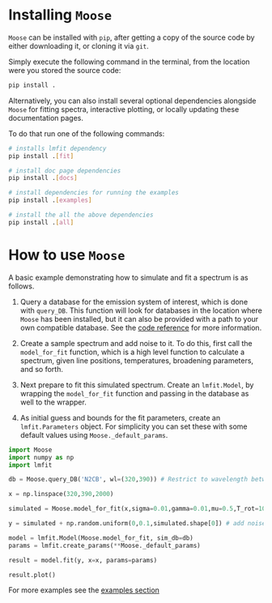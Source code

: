 # Installing `Moose`

`Moose` can be installed with `pip`, after getting a copy of the source code by either downloading it, or cloning it via `git`.

Simply execute the following command in the terminal, from the location were you stored the source code:

```bash
pip install .
```

Alternatively, you can also install several optional dependencies alongside `Moose` for fitting spectra, interactive plotting, or locally updating these documentation pages.

To do that run one of the following commands:

```bash
# installs lmfit dependency
pip install .[fit]

# install doc page dependencies
pip install .[docs]

# install dependencies for running the examples
pip install .[examples]

# install the all the above dependencies
pip install .[all] 
```

# How to use `Moose`
A basic example demonstrating how to simulate and fit a spectrum is as follows.

1. Query a database for the emission system of interest, which is done with `query_DB`. This function will look for databases in the location where `Moose` has been installed, but it can also be provided with a path to your own compatible database. See the [code reference](./reference/Moose) for more information.

2.  Create a sample spectrum and add noise to it. To do this, first call the `model_for_fit` function, which is a high level function to calculate a spectrum, given line positions, temperatures, broadening parameters, and so forth.

3. Next prepare to fit this simulated spectrum. Create an `lmfit.Model`, by wrapping the `model_for_fit` function and passing in the database as well to the wrapper. 

4. As initial guess and bounds for the fit parameters, create an `lmfit.Parameters` object. For simplicity you can set these with some default values using `Moose._default_params`.



```python
import Moose
import numpy as np
import lmfit

db = Moose.query_DB('N2CB', wl=(320,390)) # Restrict to wavelength between 320 and 330 nm

x = np.linspace(320,390,2000)

simulated = Moose.model_for_fit(x,sigma=0.01,gamma=0.01,mu=0.5,T_rot=1000, T_vib=5000, sim_db=db)

y = simulated + np.random.uniform(0,0.1,simulated.shape[0]) # add noise

model = lmfit.Model(Moose.model_for_fit, sim_db=db)
params = lmfit.create_params(**Moose._default_params)

result = model.fit(y, x=x, params=params)

result.plot()

```

For more examples see the [examples section](../examples)

